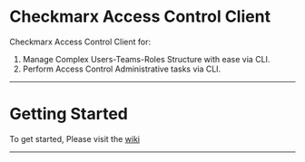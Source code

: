 # Checkmarx Access Control Client
Checkmarx Access Control Client for:
1. Manage Complex Users-Teams-Roles Structure with ease via CLI.
2. Perform Access Control Administrative tasks via CLI.

---

# Getting Started
To get started, Please visit the [wiki](https://github.com/checkmarx-ts/CxAccess/wiki/home)

---
